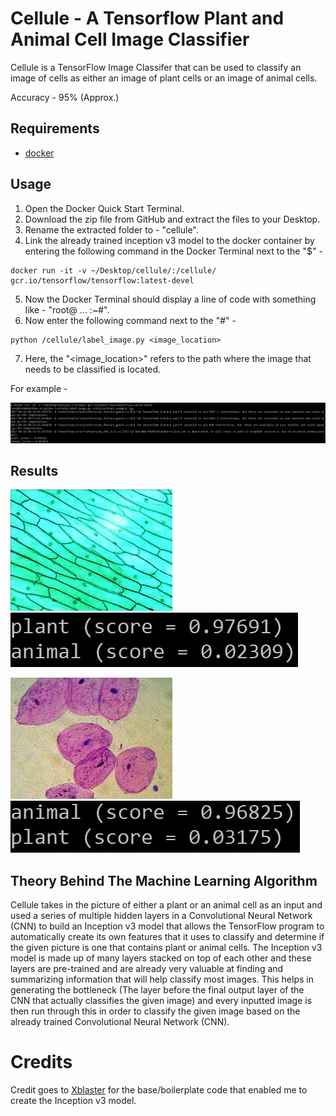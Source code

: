 # Cellule - A Tensorflow Plant and Animal Cell Image Classifier

Cellule is a TensorFlow Image Classifer that can be used to classify an image of cells as either an image of plant cells or an image of animal cells.

Accuracy - 95% (Approx.) 

## Requirements

* [docker](https://www.docker.com/products/docker-toolbox)

## Usage 

1. Open the Docker Quick Start Terminal.
2. Download the zip file from GitHub and extract the files to your Desktop.
3. Rename the extracted folder to - "cellule".
4. Link the already trained inception v3 model to the docker container by entering the following command in the Docker Terminal next to the "$" - 
```
docker run -it -v ~/Desktop/cellule/:/cellule/ gcr.io/tensorflow/tensorflow:latest-devel
```
5. Now the Docker Terminal should display a line of code with something like - "root@ ... :~#".
6. Now enter the following command next to the "#" - 
```
python /cellule/label_image.py <image_location>
```
7. Here, the "<image_location>" refers to the path where the image that needs to be classified is located.

For example - 


![example](screenshots/example.jpg)

## Results


![results](screenshots/plant_pic.jpg)     
![results](screenshots/plant_example.jpg)


![results](screenshots/animal_pic.jpg)     
![results](screenshots/animal_example.jpg)

## Theory Behind The Machine Learning Algorithm

Cellule takes in the picture of either a plant or an animal cell as an input and used a series of multiple hidden layers in a Convolutional Neural Network (CNN) to build an Inception v3 model that allows the TensorFlow program to automatically create its own features that it uses to classify and determine if the given picture is one that contains plant or animal cells.
The Inception v3 model is made up of many layers stacked on top of each other and these layers are pre-trained and are already very valuable at finding and summarizing information that will help classify most images. This helps in generating the bottleneck (The layer before the final output layer of the CNN that actually classifies the given image) and every inputted image is then run through this in order to classify the given image based on the already trained Convolutional Neural Network (CNN). 

# Credits

Credit goes to [Xblaster](https://github.com/xblaster) for the base/boilerplate code that enabled me to create the Inception v3 model.



